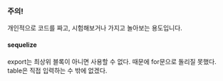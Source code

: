 ### 주의!

개인적으로 코드를 짜고, 시험해보거나 가지고 놀아보는 용도입니다.

#### sequelize

export는 최상위 블록이 아니면 사용할 수 없다. 때문에 for문으로 돌리질 못했다. table은 직접 입력하는 수 밖에 없겠다.

